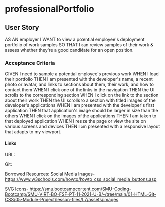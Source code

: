 # professionalPortfolio


## User Story
AS AN employer
I WANT to view a potential employee's deployment portfolio of work samples
SO THAT I can review samples of their work & assess whether they're a good candidate for an open position.


### Acceptance Criteria
GIVEN I need to sample a potential employee's previous work
WHEN I load their portfolio
THEN I am presented with the developer's name, a recent photo or avatar, and links to sections about them, their work, and how to contact them
WHEN I click one of the links in the navigation
THEN the UI scrolls to the corresponding section
WHEN I click on the link to the section about their work
THEN the UI scrolls to a section with titled images of the developer's applications
WHEN I am presented with the developer's first application
THEN that application's image should be larger in size than the others
WHEN I click on the images of the applications
THEN I am taken to that deployed application
WHEN I resize the page or view the site on various screens and devices
THEN I am presented with a responsive layout that adapts to my viewport.


#### Links
URL: 

Git: 


Borrowed Resources: 
Social Media Images-
https://www.w3schools.com/howto/howto_css_social_media_buttons.asp

SVG Icons-
https://smu.bootcampcontent.com/SMU-Coding-Bootcamp/SMU-VIRT-BO-FSF-PT-11-2021-U-B/-/tree/main/01-HTML-Git-CSS/05-Module-Project/lesson-files/1.7/assets/images